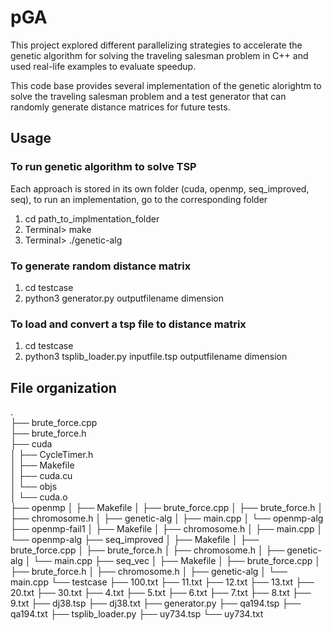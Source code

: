 # pGA
This project explored different parallelizing strategies to accelerate the genetic algorithm for solving the traveling salesman problem in C++ and used real-life examples to evaluate speedup. 

This code base provides several implementation of the genetic alorightm to solve the traveling salesman problem and a test generator that can randomly generate distance matrices for future tests.

## Usage
### To run genetic algorithm to solve TSP
Each approach is stored in its own folder (cuda, openmp, seq_improved, seq), to run an implementation, go to the corresponding folder
1. cd path_to_implmentation_folder
2. Terminal> make
3. Terminal> ./genetic-alg

### To generate random distance matrix
1. cd testcase
2. python3 generator.py outputfilename dimension

### To load and convert a tsp file to distance matrix
1. cd testcase
2. python3 tsplib_loader.py inputfile.tsp outputfilename dimension

## File organization
.  
├── brute_force.cpp  
├── brute_force.h  
├── cuda  
│   ├── CycleTimer.h  
│   ├── Makefile  
│   ├── cuda.cu  
│   └── objs  
│       └── cuda.o  
├── openmp
│   ├── Makefile
│   ├── brute_force.cpp
│   ├── brute_force.h
│   ├── chromosome.h
│   ├── genetic-alg
│   ├── main.cpp
│   └── openmp-alg
├── openmp-fail1
│   ├── Makefile
│   ├── chromosome.h
│   ├── main.cpp
│   └── openmp-alg
├── seq_improved
│   ├── Makefile
│   ├── brute_force.cpp
│   ├── brute_force.h
│   ├── chromosome.h
│   ├── genetic-alg
│   └── main.cpp
├── seq_vec
│   ├── Makefile
│   ├── brute_force.cpp
│   ├── brute_force.h
│   ├── chromosome.h
│   ├── genetic-alg
│   └── main.cpp
└── testcase
    ├── 100.txt
    ├── 11.txt
    ├── 12.txt
    ├── 13.txt
    ├── 20.txt
    ├── 30.txt
    ├── 4.txt
    ├── 5.txt
    ├── 6.txt
    ├── 7.txt
    ├── 8.txt
    ├── 9.txt
    ├── dj38.tsp
    ├── dj38.txt
    ├── generator.py
    ├── qa194.tsp
    ├── qa194.txt
    ├── tsplib_loader.py
    ├── uy734.tsp
    └── uy734.txt